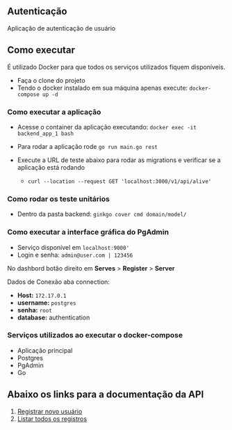 ## Autenticação

Aplicação de autenticação de usuário


## Como executar
É utilizado Docker para que todos os serviços utilizados fiquem disponíveis.

- Faça o clone do projeto
- Tendo o docker instalado em sua máquina apenas execute:
`docker-compose up -d`


### Como executar a aplicação
- Acesse o container da aplicação executando: `docker exec -it backend_app_1 bash`
- Para rodar a aplicação rode `go run main.go rest`
- Execute a URL de teste abaixo para rodar as migrations e verificar se a aplicação está rodando
    
    - `curl --location --request GET 'localhost:3000/v1/api/alive'`
  
### Como rodar os teste unitários
- Dentro da pasta backend: `ginkgo cover cmd domain/model/`
      
### Como executar a interface gráfica do PgAdmin
- Serviço disponível em `localhost:9000'`
- Login e senha: `admin@user.com | 123456`

No dashbord botão direito em **Serves** > **Register** > **Server**

Dados de Conexão aba connection:
- **Host:** `172.17.0.1` 
- **username:** `postgres` 
- **senha:** `root` 
- **database:** authentication
  
### Serviços utilizados ao executar o docker-compose

- Aplicação principal
- Postgres
- PgAdmin
- Go


## **Abaixo os links para a documentação da API**

1. [Registrar novo usuário](./requirements/new-user.md)
2. [Listar todos os registros](./requirements/login.md)